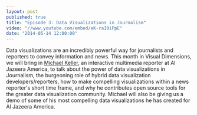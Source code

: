 ```yaml
---
layout: post
published: true
title: "Episode 3: Data Visualizations in Journalism"
video: "//www.youtube.com/embed/eK-raI9iPpE"
date: "2014-05-14 12:00:00"
---
```


Data visualizations are an incredibly powerful way for journalists and reporters to convey information and news. This month in Visual Dimensions, we will bring in [Michael Keller](https://twitter.com/mhkeller), an interactive multimedia reporter at Al Jazeera America, to talk about the power of data visualizations in Journalism, the burgeoning role of hybrid data visualization developers/reporters, how to make compelling visualizations within a news reporter's short time frame, and why he contributes open source tools for the greater data visualization community. Michael will also be giving us a demo of some of his most compelling data visualizations he has created for Al Jazeera America.